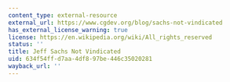 ```yaml
---
content_type: external-resource
external_url: https://www.cgdev.org/blog/sachs-not-vindicated
has_external_license_warning: true
license: https://en.wikipedia.org/wiki/All_rights_reserved
status: ''
title: Jeff Sachs Not Vindicated
uid: 634f54ff-d7aa-4df8-97be-446c35020281
wayback_url: ''
---
```

